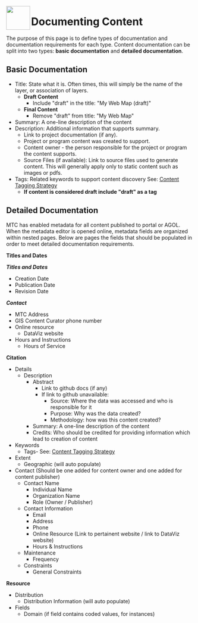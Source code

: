 <a href="url"><img src="http://gis.mtc.ca.gov/mtcimages/mtcgisLogo.png" align="left" height="64" width="64" ></a>

# Documenting Content 

The purpose of this page is to define types of documentation and documentation requirements for each type. Content documentation can be split into two types: **basic documentation** and **detailed documentation**. 

## Basic Documentation 

- Title: State what it is.  Often times, this will simply be the name of the layer, or association of layers.
    - **Draft Content**
        - Include "draft" in the title: "My Web Map (draft)"
    - **Final Content**
        - Remove "draft" from title: "My Web Map"
- Summary: A one-line description of the content
- Description: Additional information that supports summary. 
    - Link to project documentation (if any). 
    - Project or program content was created to support.  
    - Content owner - the person responsible for the project or program the content supports. 
    - Source Files (if available): Link to source files used to generate content. This will generally apply only to static content such as images or pdfs. 
- Tags: Related keywords to support content discovery See: [Content Tagging Strategy](https://mtcdrive.app.box.com/file/198480762097)
    - **If content is considered draft include "draft" as a tag** 

## Detailed Documentation

MTC has enabled metadata for all content published to portal or AGOL. When the metadata editor is opened online, metadata fields are organized within nested pages. Below are pages the fields that should be populated in order to meet detailed documentation requirements. 

**Titles and Dates** 

***Titles and Dates***

- Creation Date
- Publication Date
- Revision Date 

***Contact***

- MTC Address
- GIS Content Curator phone number
- Online resource
    - DataViz website 
- Hours and Instructions
    - Hours of Service 

**Citation**

- Details
    - Description
        - Abstract
            - Link to github docs (if any)
            - If link to github unavailable: 
                - Source: Where the data was accessed and who is responsible for it
                - Purpose: Why was the data created? 
                - Methodology: how was this content created?
        - Summary: A one-line description of the content
        - Credits: Who should be credited for providing information which lead to creation of content 
- Keywords
    - Tags- See: [Content Tagging Strategy](https://mtcdrive.app.box.com/file/198480762097)
- Extent
    - Geographic (will auto populate)
- Contact (Should be one added for content owner and one added for content publisher)
    - Contact Name
        - Individual Name
        - Organization Name
        - Role (Owner / Publisher)
    - Contact Information 
        - Email 
        - Address
        - Phone
        - Online Resource (Link to pertainent website / link to DataViz website)
        - Hours & Instructions
   - Maintenance 
       - Frequency
   - Constraints
       - General Constraints 

**Resource**

- Distribution
    - Distribution Information (will auto populate) 
- Fields
    - Domain (if field contains coded values, for instances)





